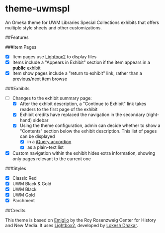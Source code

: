 theme-uwmspl
============

An Omeka theme for UWM Libraries Special Collections exhibits that offers multiple style sheets and other customizations.

##Features

###Item Pages
* [x] Item pages use [Lightbox2](http://lokeshdhakar.com/projects/lightbox2/) to display files
* [x] Items include a "Appears in Exhibit" section if the item appears in a **public** exhibit
* [x] Item show pages include a "return to exhibit" link, rather than a previous/next item browse

###Exhibits
* [ ] Changes to the exhibit summary page:
  * [x] After the exhibit description, a "Continue to Exhibit" link takes readers to the first page of the exhibit 
  * [x] Exhibit credits have replaced the navigation in the secondary (right-hand) sidebar
  * [x] Using the theme configuration, admin can decide whether to show a "Contents" section below the exhibit description. This list of pages can be displayed
    * [x] in a [jQuery accordion](http://jqueryui.com/accordion/)
    * [x] as a plain-text list
* [x] Custom navigation within the exhibit hides extra information, showing only pages relevant to the current one

###Styles
- [x] Classic Red
- [x] UWM Black & Gold
- [x] UWM Black
- [x] UWM Gold
- [x] Parchment

##Credits

This theme is based on [Emiglio](https://github.com/omeka/theme-emiglio) by the Roy Rosenzweig Center for History and New Media. It uses [Lightbox2](http://lokeshdhakar.com/projects/lightbox2/), developed by [Lokesh Dhakar](http://lokeshdhakar.com/).
